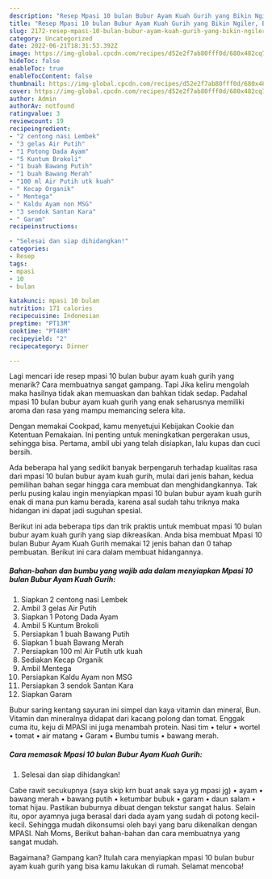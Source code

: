 ```yaml
---
description: "Resep Mpasi 10 bulan Bubur Ayam Kuah Gurih yang Bikin Ngiler, Buat Buka Puasa Enak Banget"
title: "Resep Mpasi 10 bulan Bubur Ayam Kuah Gurih yang Bikin Ngiler, Buat Buka Puasa Enak Banget"
slug: 2172-resep-mpasi-10-bulan-bubur-ayam-kuah-gurih-yang-bikin-ngiler-buat-buka-puasa-enak-banget
category: Uncategorized
date: 2022-06-21T18:31:53.392Z
image: https://img-global.cpcdn.com/recipes/d52e2f7ab80fff0d/680x482cq70/mpasi-10-bulan-bubur-ayam-kuah-gurih-foto-resep-utama.jpg
hideToc: false
enableToc: true
enableTocContent: false
thumbnail: https://img-global.cpcdn.com/recipes/d52e2f7ab80fff0d/680x482cq70/mpasi-10-bulan-bubur-ayam-kuah-gurih-foto-resep-utama.jpg
cover: https://img-global.cpcdn.com/recipes/d52e2f7ab80fff0d/680x482cq70/mpasi-10-bulan-bubur-ayam-kuah-gurih-foto-resep-utama.jpg
author: Admin
authorAv: notfound
ratingvalue: 3
reviewcount: 19
recipeingredient:
- "2 centong nasi Lembek"
- "3 gelas Air Putih"
- "1 Potong Dada Ayam"
- "5 Kuntum Brokoli"
- "1 buah Bawang Putih"
- "1 buah Bawang Merah"
- "100 ml Air Putih utk kuah"
- " Kecap Organik"
- " Mentega"
- " Kaldu Ayam non MSG"
- "3 sendok Santan Kara"
- " Garam"
recipeinstructions:

- "Selesai dan siap dihidangkan!"
categories:
- Resep
tags:
- mpasi
- 10
- bulan

katakunci: mpasi 10 bulan 
nutrition: 171 calories
recipecuisine: Indonesian
preptime: "PT13M"
cooktime: "PT48M"
recipeyield: "2"
recipecategory: Dinner

---
```



Lagi mencari ide resep mpasi 10 bulan bubur ayam kuah gurih yang menarik? Cara membuatnya sangat gampang. Tapi Jika keliru mengolah maka hasilnya tidak akan memuaskan dan bahkan tidak sedap. Padahal mpasi 10 bulan bubur ayam kuah gurih yang enak seharusnya memiliki aroma dan rasa yang mampu memancing selera kita.


Dengan memakai Cookpad, kamu menyetujui Kebijakan Cookie dan Ketentuan Pemakaian. Ini penting untuk meningkatkan pergerakan usus, sehingga bisa. Pertama, ambil ubi yang telah disiapkan, lalu kupas dan cuci bersih.

Ada beberapa hal yang sedikit banyak berpengaruh terhadap kualitas rasa dari mpasi 10 bulan bubur ayam kuah gurih, mulai dari jenis bahan, kedua pemilihan bahan segar hingga cara membuat dan menghidangkannya. Tak perlu pusing kalau ingin menyiapkan mpasi 10 bulan bubur ayam kuah gurih enak di mana pun kamu berada, karena asal sudah tahu triknya maka hidangan ini dapat jadi suguhan spesial.


Berikut ini ada beberapa tips dan trik praktis untuk membuat mpasi 10 bulan bubur ayam kuah gurih yang siap dikreasikan. Anda bisa membuat Mpasi 10 bulan Bubur Ayam Kuah Gurih memakai 12 jenis bahan dan 0 tahap pembuatan. Berikut ini cara dalam membuat hidangannya.

<!--inarticleads1-->

##### Bahan-bahan dan bumbu yang wajib ada dalam menyiapkan Mpasi 10 bulan Bubur Ayam Kuah Gurih:

1. Siapkan 2 centong nasi Lembek
1. Ambil 3 gelas Air Putih
1. Siapkan 1 Potong Dada Ayam
1. Ambil 5 Kuntum Brokoli
1. Persiapkan 1 buah Bawang Putih
1. Siapkan 1 buah Bawang Merah
1. Persiapkan 100 ml Air Putih utk kuah
1. Sediakan  Kecap Organik
1. Ambil  Mentega
1. Persiapkan  Kaldu Ayam non MSG
1. Persiapkan 3 sendok Santan Kara
1. Siapkan  Garam


Bubur saring kentang sayuran ini simpel dan kaya vitamin dan mineral, Bun. Vitamin dan mineralnya didapat dari kacang polong dan tomat. Enggak cuma itu, keju di MPASI ini juga menambah protein. Nasi tim • telur • wortel • tomat • air matang • Garam • Bumbu tumis • bawang merah. 

<!--inarticleads2-->

##### Cara memasak Mpasi 10 bulan Bubur Ayam Kuah Gurih:


1. Selesai dan siap dihidangkan!

Cabe rawit secukupnya (saya skip krn buat anak saya yg mpasi jg) • ayam • bawang merah • bawang putih • ketumbar bubuk • garam • daun salam • tomat hijau. Pastikan buburnya dibuat dengan tekstur sangat halus. Selain itu, opor ayamnya juga berasal dari dada ayam yang sudah di potong kecil-kecil. Sehingga mudah dikonsumsi oleh bayi yang baru dikenalkan dengan MPASI. Nah Moms, Berikut bahan-bahan dan cara membuatnya yang sangat mudah. 

Bagaimana? Gampang kan? Itulah cara menyiapkan mpasi 10 bulan bubur ayam kuah gurih yang bisa kamu lakukan di rumah. Selamat mencoba!
